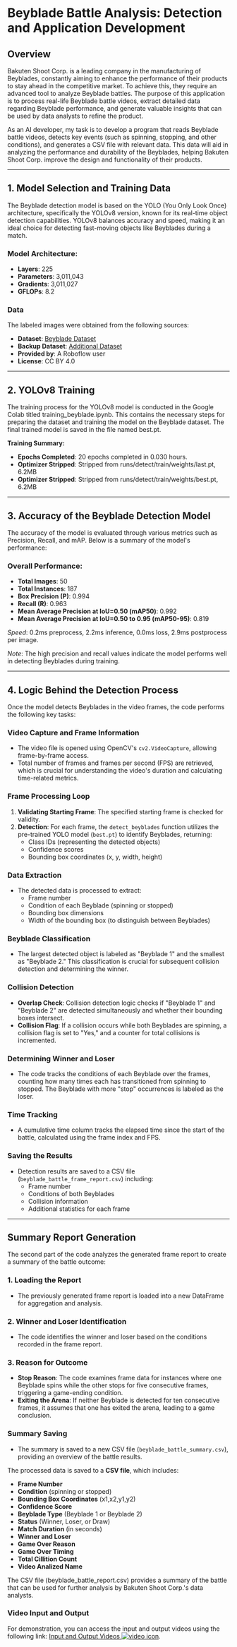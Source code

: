 # Beyblade Battle Analysis: Detection and Application Development

## Overview
Bakuten Shoot Corp. is a leading company in the manufacturing of Beyblades, constantly aiming to enhance the performance of their products to stay ahead in the competitive market. To achieve this, they require an advanced tool to analyze Beyblade battles. The purpose of this application is to process real-life Beyblade battle videos, extract detailed data regarding Beyblade performance, and generate valuable insights that can be used by data analysts to refine the product.

As an AI developer, my task is to develop a program that reads Beyblade battle videos, detects key events (such as spinning, stopping, and other conditions), and generates a CSV file with relevant data. This data will aid in analyzing the performance and durability of the Beyblades, helping Bakuten Shoot Corp. improve the design and functionality of their products.

---

## 1. Model Selection and Training Data
The Beyblade detection model is based on the YOLO (You Only Look Once) architecture, specifically the YOLOv8 version, known for its real-time object detection capabilities. YOLOv8 balances accuracy and speed, making it an ideal choice for detecting fast-moving objects like Beyblades during a match.

### Model Architecture:
- **Layers**: 225
- **Parameters**: 3,011,043
- **Gradients**: 3,011,027
- **GFLOPs**: 8.2

### Data
The labeled images were obtained from the following sources:
- **Dataset**: [Beyblade Dataset](https://universe.roboflow.com/yolov8-kinetixpro-training/beyblade-gpafs)
- **Backup Dataset**: [Additional Dataset](https://drive.google.com/drive/folders/1uA2O0JTvouBUFI5GpY_gn8Rq8SJ6lONW?usp=drive_link)
- **Provided by**: A Roboflow user
- **License**: CC BY 4.0

---

## 2. YOLOv8 Training
The training process for the YOLOv8 model is conducted in the Google Colab titled training_beyblade.ipynb. This contains the necessary steps for preparing the dataset and training the model on the Beyblade dataset. The final trained model is saved in the file named best.pt.

**Training Summary:**
- **Epochs Completed**: 20 epochs completed in 0.030 hours.
- **Optimizer Stripped**: Stripped from runs/detect/train/weights/last.pt, 6.2MB
- **Optimizer Stripped**: Stripped from runs/detect/train/weights/best.pt, 6.2MB

---

## 3. Accuracy of the Beyblade Detection Model
The accuracy of the model is evaluated through various metrics such as Precision, Recall, and mAP. Below is a summary of the model's performance:

### Overall Performance:
- **Total Images**: 50
- **Total Instances**: 187
- **Box Precision (P)**: 0.994
- **Recall (R)**: 0.963
- **Mean Average Precision at IoU=0.50 (mAP50)**: 0.992
- **Mean Average Precision at IoU=0.50 to 0.95 (mAP50-95)**: 0.819

*Speed*: 0.2ms preprocess, 2.2ms inference, 0.0ms loss, 2.9ms postprocess per image.

*Note*: The high precision and recall values indicate the model performs well in detecting Beyblades during training.

---

## 4. Logic Behind the Detection Process
Once the model detects Beyblades in the video frames, the code performs the following key tasks:

### Video Capture and Frame Information
- The video file is opened using OpenCV's `cv2.VideoCapture`, allowing frame-by-frame access.
- Total number of frames and frames per second (FPS) are retrieved, which is crucial for understanding the video's duration and calculating time-related metrics.

### Frame Processing Loop
1. **Validating Starting Frame**: The specified starting frame is checked for validity.
2. **Detection**: For each frame, the `detect_beyblades` function utilizes the pre-trained YOLO model (`best.pt`) to identify Beyblades, returning:
   - Class IDs (representing the detected objects)
   - Confidence scores
   - Bounding box coordinates (x, y, width, height)

### Data Extraction
- The detected data is processed to extract:
  - Frame number
  - Condition of each Beyblade (spinning or stopped)
  - Bounding box dimensions
  - Width of the bounding box (to distinguish between Beyblades)

### Beyblade Classification
- The largest detected object is labeled as "Beyblade 1" and the smallest as "Beyblade 2." This classification is crucial for subsequent collision detection and determining the winner.

### Collision Detection
- **Overlap Check**: Collision detection logic checks if "Beyblade 1" and "Beyblade 2" are detected simultaneously and whether their bounding boxes intersect.
- **Collision Flag**: If a collision occurs while both Beyblades are spinning, a collision flag is set to "Yes," and a counter for total collisions is incremented.

### Determining Winner and Loser
- The code tracks the conditions of each Beyblade over the frames, counting how many times each has transitioned from spinning to stopped. The Beyblade with more "stop" occurrences is labeled as the loser.

### Time Tracking
- A cumulative time column tracks the elapsed time since the start of the battle, calculated using the frame index and FPS.

### Saving the Results
- Detection results are saved to a CSV file (`beyblade_battle_frame_report.csv`) including:
  - Frame number
  - Conditions of both Beyblades
  - Collision information
  - Additional statistics for each frame

---

## Summary Report Generation
The second part of the code analyzes the generated frame report to create a summary of the battle outcome:

### 1. Loading the Report
- The previously generated frame report is loaded into a new DataFrame for aggregation and analysis.

### 2. Winner and Loser Identification
- The code identifies the winner and loser based on the conditions recorded in the frame report.

### 3. Reason for Outcome
- **Stop Reason**: The code examines frame data for instances where one Beyblade spins while the other stops for five consecutive frames, triggering a game-ending condition.
- **Exiting the Arena**: If neither Beyblade is detected for ten consecutive frames, it assumes that one has exited the arena, leading to a game conclusion.

### Summary Saving
- The summary is saved to a new CSV file (`beyblade_battle_summary.csv`), providing an overview of the battle results.

The processed data is saved to a **CSV file**, which includes:
- **Frame Number**
- **Condition** (spinning or stopped)
- **Bounding Box Coordinates** (x1,x2,y1,y2)
- **Confidence Score**
- **Beyblade Type** (Beyblade 1 or Beyblade 2)
- **Status** (Winner, Loser, or Draw)
- **Match Duration** (in seconds)
- **Winner and Loser**
- **Game Over Reason**
- **Game Over Timing**
- **Total Cillition Count**
- **Video Analized Name**

The CSV file (beyblade_battle_report.csv) provides a summary of the battle that can be used for further analysis by Bakuten Shoot Corp.'s data analysts.

### Video Input and Output
For demonstration, you can access the input and output videos using the following link: [Input and Output Videos ![video icon](https://img.icons8.com/ios-filled/24/000000/video.png)](https://drive.google.com/drive/folders/1JFc2wyTudDbvRg3881mLQKiXAk8TzABj?usp=sharing).  
